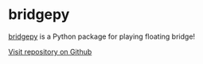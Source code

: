 # bridgepy
[bridgepy](https://pypi.org/project/bridgepy/) is a Python package for playing floating bridge!

[Visit repository on Github](https://github.com/papillonbee/bridgepy)
